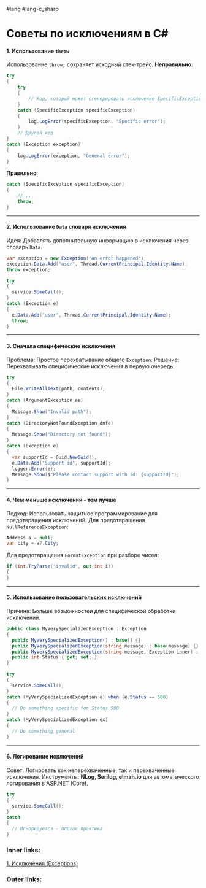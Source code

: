 #lang #lang-c_sharp

# Советы по исключениям в C#

#### 1. Использование `throw`
Использование `throw;` сохраняет исходный стек-трейс.
**Неправильно**:
  ```csharp
  try
  {
      try
      {
          // Код, который может сгенерировать исключение SpecificException
      }
      catch (SpecificException specificException)
      {
          log.LogError(specificException, "Specific error");
      }
      // Другой код
  }
  catch (Exception exception)
  {
      log.LogError(exception, "General error");
  }
  ```

**Правильно**:
  ```csharp
  catch (SpecificException specificException)
  {
      // ...
      throw;
  }
  ```

---
#### 2. Использование `Data` словаря исключения
Идея: Добавлять дополнительную информацию в исключения через словарь `Data`.

```csharp
var exception = new Exception("An error happened");
exception.Data.Add("user", Thread.CurrentPrincipal.Identity.Name);
throw exception;
```

```csharp
try
{
  service.SomeCall();
}
catch (Exception e)
{
  e.Data.Add("user", Thread.CurrentPrincipal.Identity.Name);
  throw;
}
```
---
#### 3. Сначала специфические исключения
Проблема: Простое перехватывание общего `Exception`.
Решение: Перехватывать специфические исключения в первую очередь.

```csharp
try
{
  File.WriteAllText(path, contents);
}
catch (ArgumentException ae)
{
  Message.Show("Invalid path");
}
catch (DirectoryNotFoundException dnfe)
{
  Message.Show("Directory not found");
}
catch (Exception e)
{
  var supportId = Guid.NewGuid();
  e.Data.Add("Support id", supportId);
  logger.Error(e);
  Message.Show($"Please contact support with id: {supportId}");
}
```
---
#### 4. Чем меньше исключений - тем лучше
Подход: Использовать защитное программирование для предотвращения исключений.
Для предотвращения `NullReferenceException`:

```csharp
Address a = null;
var city = a?.City;
```

Для предотвращения `FormatException` при разборе чисел:

```csharp
if (int.TryParse("invalid", out int i))
{
}
```
---
#### 5. Использование пользовательских исключений
Причина: Больше возможностей для специфической обработки исключений.

```csharp
public class MyVerySpecializedException : Exception
{
  public MyVerySpecializedException() : base() {}
  public MyVerySpecializedException(string message) : base(message) {}
  public MyVerySpecializedException(string message, Exception inner) : base(message, inner) {}
  public int Status { get; set; }
}
```

```csharp
try
{
  service.SomeCall();
}
catch (MyVerySpecializedException e) when (e.Status == 500)
{
  // Do something specific for Status 500
}
catch (MyVerySpecializedException ex)
{
  // Do something general
}
```
---
#### 6. Логирование исключений
Совет: Логировать как неперехваченные, так и перехваченные исключения.
Инструменты: **NLog, Serilog, elmah.io** для автоматического логирования в ASP.NET (Core).

```csharp
try
{
  service.SomeCall();
}
catch
{
  // Игнорируется - плохая практика
}
```


### Inner links:
[1. Исключения (Exceptions)](1.%20Languages/C-sharp/0.%20Введение/4.%20Обработка%20исключений/1.%20Исключения%20(Exceptions).md)


### Outer links:


